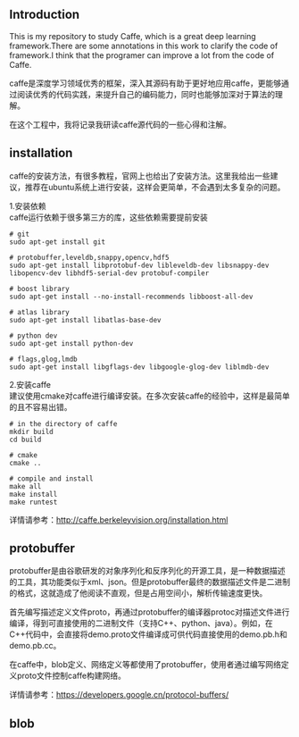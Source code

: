 ## Introduction
This is my repository to study Caffe, which is a great deep learning framework.There are some annotations in this work to clarify the code of framework.I think that the programer can improve a lot from the code of Caffe.   

caffe是深度学习领域优秀的框架，深入其源码有助于更好地应用caffe，更能够通过阅读优秀的代码实践，来提升自己的编码能力，同时也能够加深对于算法的理解。  

在这个工程中，我将记录我研读caffe源代码的一些心得和注解。

## installation
caffe的安装方法，有很多教程，官网上也给出了安装方法。这里我给出一些建议，推荐在ubuntu系统上进行安装，这样会更简单，不会遇到太多复杂的问题。  

1.安装依赖  
caffe运行依赖于很多第三方的库，这些依赖需要提前安装  
```
# git
sudo apt-get install git

# protobuffer,leveldb,snappy,opencv,hdf5
sudo apt-get install libprotobuf-dev libleveldb-dev libsnappy-dev libopencv-dev libhdf5-serial-dev protobuf-compiler

# boost library
sudo apt-get install --no-install-recommends libboost-all-dev

# atlas library
sudo apt-get install libatlas-base-dev

# python dev
sudo apt-get install python-dev

# flags,glog,lmdb
sudo apt-get install libgflags-dev libgoogle-glog-dev liblmdb-dev
```

2.安装caffe  
建议使用cmake对caffe进行编译安装。在多次安装caffe的经验中，这样是最简单的且不容易出错。  
```
# in the directory of caffe
mkdir build
cd build

# cmake
cmake ..

# compile and install
make all
make install
make runtest
```
详情请参考：http://caffe.berkeleyvision.org/installation.html

## protobuffer
protobuffer是由谷歌研发的对象序列化和反序列化的开源工具，是一种数据描述的工具，其功能类似于xml、json。但是protobuffer最终的数据描述文件是二进制的格式，这就造成了他阅读不直观，但是占用空间小，解析传输速度更快。  

首先编写描述定义文件proto，再通过protobuffer的编译器protoc对描述文件进行编译，得到可直接使用的二进制文件（支持C++、python、java）。例如，在C++代码中，会直接将demo.proto文件编译成可供代码直接使用的demo.pb.h和demo.pb.cc。  

在caffe中，blob定义、网络定义等都使用了protobuffer，使用者通过编写网络定义proto文件控制caffe构建网络。  

详情请参考：https://developers.google.cn/protocol-buffers/

## blob

